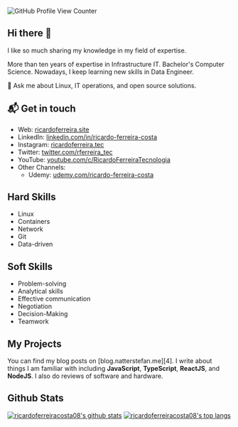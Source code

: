 
![GitHub Profile View Counter](https://komarev.com/ghpvc/?username=ricardoferreiracosta08&style=flat-square)

## Hi there 👋

I like so much sharing my knowledge in my field of expertise.

More than ten years of expertise in Infrastructure IT. Bachelor's Computer Science. Nowadays, I keep learning new skills in Data Engineer.

💬 Ask me about Linux, IT operations, and open source solutions.

## 📬 Get in touch

- Web: [ricardoferreira.site](https://ricardoferreira.site)
- LinkedIn: [linkedin.com/in/ricardo-ferreira-costa](https://linkedin.com/in/ricardo-ferreira-costa/)
- Instagram: [ricardoferreira.tec](https://www.instagram.com/ricardoferreira.tec/)
- Twitter: [twitter.com/rferreira_tec](https://twitter.com/rferreira_tec)
- YouTube: [youtube.com/c/RicardoFerreiraTecnologia](https://youtube.com/c/RicardoFerreiraTecnologia)
- Other Channels:
  - Udemy: [udemy.com/ricardo-ferreira-costa](https://www.udemy.com/user/ricardo-ferreira-costa-2)

## Hard Skills

- Linux
- Containers
- Network
- Git
- Data-driven

## Soft Skills

- Problem-solving 
- Analytical skills
- Effective communication
- Negotiation
- Decision-Making
- Teamwork

## My Projects

You can find my blog posts on [blog.natterstefan.me][4]. I write about things I
am familiar with including **JavaScript**, **TypeScript**, **ReactJS**, and
**NodeJS**. I also do reviews of software and hardware.

## Github Stats

[![ricardoferreiracosta08's github stats](https://github-readme-stats.vercel.app/api?username=ricardoferreiracosta08&include_all_commits=true&count_private=true&show_icons=true&theme=algolia)](https://github.com/anuraghazra/github-readme-stats)
[![ricardoferreiracosta08's top langs](https://github-readme-stats-eight-theta.vercel.app/api/top-langs/?username=ricardoferreiracosta08&layout=compact&langs_count=8&theme=algolia)](https://github.com/anuraghazra/github-readme-stats)


<!--
**ricardoferreiracosta08/ricardoferreiracosta08** is a ✨ _special_ ✨ repository because its `README.md` (this file) appears on your GitHub profile.

Here are some ideas to get you started:

- 🔭 I’m currently working on ...
- 🌱 I’m currently learning ...
- 👯 I’m looking to collaborate on ...
- 🤔 I’m looking for help with ...
- 💬 Ask me about ...
- 📫 How to reach me: ...
- 😄 Pronouns: ...
- ⚡ Fun fact: ...
-->
